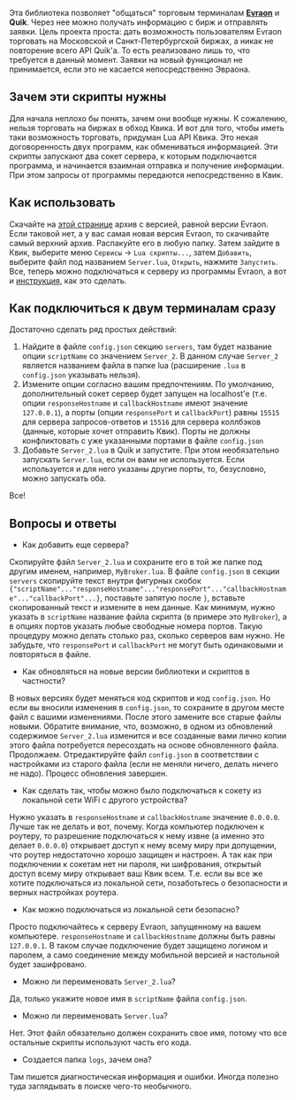 Эта библиотека позволяет "общаться" торговым терминалам [**Evraon**](https://github.com/avently/Evraon) и **Quik**.
Через нее можно получать информацию с бирж и отправлять заявки. Цель проекта проста: дать возможность 
пользователям Evraon торговать на Московской и Санкт-Петербургской биржах, а никак не повторение всего API Quik'a. 
То есть реализовано лишь то, что требуется в данный момент. Заявки на новый функционал не принимается, если это не касается 
непосредственно Эвраона.


Зачем эти скрипты нужны
-----------------------

Для начала неплохо бы понять, зачем они вообще нужны. К сожалению, нельзя торговать на биржах в обход Квика. И вот для того, чтобы 
иметь таки возможность торговать, придуман Lua API Квика. Это некая договоренность двух программ, как обмениваться информацией. 
Эти скрипты запускают два сокет сервера, к которым подключается программа, и начинается взаимная отправка и получение информации.
При этом запросы от программы передаются непосредственно в Квик.

Как использовать
----------------

Скачайте на [этой странице](https://github.com/avently/EvraonQ/releases) архив с версией, равной версии Evraon. 
Если таковой нет, а у вас самая новая версия Evraon, то скачивайте самый верхний архив. Распакуйте его в любую папку.
Затем зайдите в Квик, выберите меню `Сервисы` -> `Lua скрипты...`, затем `Добавить`, выберите файл под названием `Server.lua`,
`Открыть`, нажмите `Запустить`. Все, теперь можно подключаться к серверу из программы Evraon, а вот и 
[инструкция](https://evraon.com/ru/docs/connectors/quik), как это сделать.


Как подключиться к двум терминалам сразу
----------------------------------------

Достаточно сделать ряд простых действий:
1. Найдите в файле `config.json` секцию `servers`, там будет название опции `scriptName` со значением `Server_2`. В данном случае 
`Server_2` является названием файла в папке lua (расширение `.lua` в `config.json` указывать нельзя).
2. Измените опции согласно вашим предпочтениям. По умолчанию, дополнительный сокет сервер будет запущен на localhost'e (т.е. опции 
`responseHostname` и `callbackHostname` имеют значение `127.0.0.1`), а порты (опции `responsePort` и `callbackPort`) равны `15515` 
для сервера запросов-ответов и `15516` для сервера коллбэков (данные, которые хочет отправить Квик). 
Порты не должны конфликтовать с уже указанными портами в файле `config.json`
3. Добавьте `Server_2.lua` в Quik и запустите. При этом необязательно запускать `Server.lua`, 
если он вами не используется. Если используется и для него указаны другие порты, то, безусловно, можно запускать оба.

Все!

Вопросы и ответы
----------------

- Как добавить еще сервера?

Скопируйте файл `Server_2.lua` и сохраните его в той же папке под другим именем, например, `MyBroker.lua`. 
В файле `config.json` в секции `servers` скопируйте текст внутри фигурных скобок 
`{"scriptName"..."responseHostname"..."responsePort"..."callbackHostname"..."callbackPort"...}`, поставьте запятую после `}`, 
вставьте скопированный текст и измените в нем данные. Как минимум, нужно указать в `scriptName` название файла скрипта 
(в примере это `MyBroker`), а в опциях портов указать любые свободные номера портов. 
Такую процедуру можно делать столько раз, сколько серверов вам нужно. 
Не забудьте, что `responsePort` и `callbackPort` не могут быть одинаковыми и повторяться в файле.

- Как обновляться на новые версии библиотеки и скриптов в частности?

В новых версиях будет меняться код скриптов и код `config.json`. Но если вы вносили изменения в `config.json`, 
то сохраните в другом месте файл с вашими изменениями. После этого замените все старые файлы новыми. 
Обратите внимание, что, возможно, в одном из обновлений содержимое `Server_2.lua` изменится и все созданные вами лично копии 
этого файла потребуется пересоздать на основе обновленного файла. 
Продолжаем. Отредактируйте файл `config.json` в соответствии с настройками из старого файла 
(если не меняли ничего, делать ничего не надо). Процесс обновления завершен.

- Как сделать так, чтобы можно было подключаться к сокету из локальной сети WiFi с другого устройства?

Нужно указать в `responseHostname` и `callbackHostname` значение `0.0.0.0`. Лучше так не делать и вот, почему. 
Когда компьютер подключен к роутеру, то разрешение подключаться к нему извне (а именно это делает `0.0.0.0`) 
открывает доступ к нему всему миру при допущении, что роутер недостаточно хорошо защищен и настроен. 
А так как при подключении к сокетам нет ни пароля, ни шифрования, открытый доступ всему миру открывает ваш Квик всем. 
Т.е. если вы все же хотите подключаться из локальной сети, позаботьтесь о безопасности и верных настройках роутера.

- Как можно подключаться из локальной сети безопасно?

Просто подключайтесь к серверу Evraon, запущенному на вашем компьютере. `responseHostname` и `callbackHostname` должны быть равны 
`127.0.0.1`. В таком случае подключение будет защищено логином и паролем, а само соединение между мобильной версией 
и настольной будет зашифровано. 

- Можно ли переименовать `Server_2.lua`?

Да, только укажите новое имя в `scriptName` файла `config.json`.


- Можно ли переименовать `Server.lua`?

Нет. Этот файл обязательно должен сохранить свое имя, потому что все остальные скрипты используют часть его кода.

- Создается папка `logs`, зачем она?

Там пишется диагностическая информация и ошибки. Иногда полезно туда заглядывать в поиске чего-то необычного.